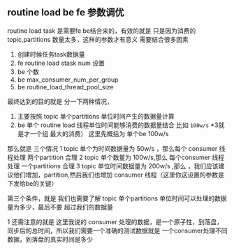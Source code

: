 ## routine load be fe 参数调优


routine load task 是需要fe be结合来的，有效的就是 只是因为消费的topic,partitions 数量太多，这样的参数才有意义
需要结合很多因素
1. 创建时候任务task数据量
2. fe routine load stask num 设置
3. be 个数
4. be max_consumer_num_per_group
5. be routine_load_thread_pool_size


最终达到的目的就是
分一下两种情况，
1. 主要按照 topic 单个partitions 单位时间产生的数据量计算
2. be 单个 routine load 线程单位时间能够消费的数据量结合 比如 `100w/s` *3就是才一个组 最大的消费） 这里先概括为 单个be 100w/s

那么就是 三个情况
1 topic 单个为时间数据量为 50w/s ，那么每个 consumer 线程处理 两个partition 合理
2 topic 单个数量为 100w/s,那么 每个consumer 线程处理 一个partitions 合理
3 topic 单位时间数据量为 200w/s ,那么 ，我们应该建议他们增加，partition,然后我们也增加 consumer 线程（这里你这设置的参数是下发给be的关键）

第三个条件，就是 我们也需要了解 topic 单个partitions 单位时间可以处理的数据量为多少，最后不要 超过我们的数据量


1 还需注意的就是 这里我说的 consumer 处理的数据，是一个原子性，到落盘，同步后的总时间，所以我们需要一个准确的测试数据就是
一个consumer处理不同数据，到落盘的真实时间是多少
